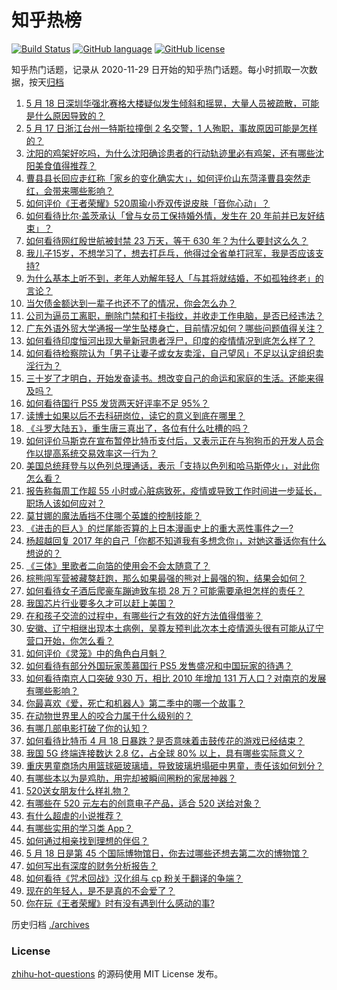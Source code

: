 # 知乎热榜
[![Build Status](https://github.com/ToWeLong/zhihu-hot-questions/workflows/CI/badge.svg)](https://github.com/ToWeLong/zhihu-hot-questions/actions)
[![GitHub language](https://img.shields.io/badge/language-golang-orange.svg)](https://golang.org/)
[![GitHub license](https://img.shields.io/github/license/ToWeLong/zhihu-hot-questions)](https://github.com/ToWeLong/zhihu-hot-questions/blob/main/LICENSE)

知乎热门话题，记录从 2020-11-29 日开始的知乎热门话题。每小时抓取一次数据，按天[归档](./archives)

<!-- BEGIN -->

1. [5 月 18 日深圳华强北赛格大楼疑似发生倾斜和摇晃，大量人员被疏散，可能是什么原因导致的？](https://www.zhihu.com/question/460114800)
1. [5 月 17 日浙江台州一特斯拉撞倒 2 名交警，1 人殉职，事故原因可能是怎样的？](https://www.zhihu.com/question/460003832)
1. [沈阳的鸡架好吃吗，为什么沈阳确诊患者的行动轨迹里必有鸡架，还有哪些沈阳美食值得推荐？](https://www.zhihu.com/question/459920240)
1. [曹县县长回应走红称「家乡的变化确实大」，如何评价山东菏泽曹县突然走红，会带来哪些影响？](https://www.zhihu.com/question/460089541)
1. [如何评价《王者荣耀》520周瑜小乔双传说皮肤「音你心动」？](https://www.zhihu.com/question/459994516)
1. [如何看待比尔·盖茨承认「曾与女员工保持婚外情，发生在 20 年前并已友好结束」？](https://www.zhihu.com/question/460064207)
1. [如何看待网红殷世航被封禁 23 万天，等于 630 年？为什么要封这么久？](https://www.zhihu.com/question/459925437)
1. [我儿子15岁，不想学习了，想去打乒乓，他得过全省单打冠军，我是否应该支持?](https://www.zhihu.com/question/456960345)
1. [为什么基本上听不到，老年人劝解年轻人「与其将就结婚，不如孤独终老」的言论？](https://www.zhihu.com/question/454631538)
1. [当欠债金额达到一辈子也还不了的情况，你会怎么办？](https://www.zhihu.com/question/458085883)
1. [公司为逼员工离职，删除门禁和打卡指纹，并收走工作电脑，是否已经违法？](https://www.zhihu.com/question/458446577)
1. [广东外语外贸大学通报一学生坠楼身亡，目前情况如何？哪些问题值得关注？](https://www.zhihu.com/question/460072382)
1. [如何看待印度恒河出现大量新冠患者浮尸，印度的疫情情况到底怎么样了？](https://www.zhihu.com/question/459407486)
1. [如何看待检察院认为「男子让妻子或女友卖淫，自己望风」不足以认定组织卖淫行为？](https://www.zhihu.com/question/459692463)
1. [三十岁了才明白，开始发奋读书。想改变自己的命运和家庭的生活。还能来得及吗？](https://www.zhihu.com/question/359652140)
1. [如何看待国行 PS5 发货两天好评率不足 95%？](https://www.zhihu.com/question/459814387)
1. [读博士如果以后不去科研岗位，读它的意义到底在哪里？](https://www.zhihu.com/question/454944295)
1. [《斗罗大陆五》，重生唐三真出了，各位有什么吐槽的吗？](https://www.zhihu.com/question/459557005)
1. [如何评价马斯克在宣布暂停比特币支付后，又表示正在与狗狗币的开发人员合作以提高系统交易效率这一行为？](https://www.zhihu.com/question/459406032)
1. [美国总统拜登与以色列总理通话，表示「支持以色列和哈马斯停火」，对此你怎么看？](https://www.zhihu.com/question/460061637)
1. [报告称每周工作超 55 小时或心脏病致死，疫情或导致工作时间进一步延长，职场人该如何应对？](https://www.zhihu.com/question/460063511)
1. [莫甘娜的魔法盾挡不住哪个英雄的控制技能？](https://www.zhihu.com/question/459716131)
1. [《进击的巨人》的烂尾能否算的上日本漫画史上的重大恶性事件之一?](https://www.zhihu.com/question/453573225)
1. [杨超越回复 2017 年的自己「你都不知道我有多想念你」，对她这番话你有什么想说的？](https://www.zhihu.com/question/459691259)
1. [《三体》里歌者二向箔的使用会不会太随意了？](https://www.zhihu.com/question/459124778)
1. [棕熊闯军营被藏獒赶跑，那么如果最强的熊对上最强的狗，结果会如何？](https://www.zhihu.com/question/459762593)
1. [如何看待女子酒后爬豪车蹦迪致车损 28 万？可能需要承担怎样的责任？](https://www.zhihu.com/question/459759486)
1. [我国芯片行业要多久才可以赶上美国？](https://www.zhihu.com/question/403452621)
1. [在和孩子交流的过程中，有哪些行之有效的好方法值得借鉴？](https://www.zhihu.com/question/458256670)
1. [安徽、辽宁相继出现本土病例，吴尊友预判此次本土疫情源头很有可能从辽宁营口开始，你怎么看？](https://www.zhihu.com/question/459695569)
1. [如何评价《灵笼》中的角色白月魁？](https://www.zhihu.com/question/458161195)
1. [如何看待有部分外国玩家羡慕国行 PS5 发售盛况和中国玩家的待遇？](https://www.zhihu.com/question/459685754)
1. [如何看待南京人口突破 930 万，相比 2010 年增加 131 万人口？对南京的发展有哪些影响？](https://www.zhihu.com/question/460073729)
1. [你最喜欢《爱，死亡和机器人》第二季中的哪一个故事？](https://www.zhihu.com/question/459301237)
1. [在动物世界里人的咬合力属于什么级别的？](https://www.zhihu.com/question/459408371)
1. [有哪几部电影打破了你的认知？](https://www.zhihu.com/question/451719867)
1. [如何看待比特币 4 月 18 日暴跌？是否意味着击鼓传花的游戏已经结束？](https://www.zhihu.com/question/455237775)
1. [我国 5G 终端连接数达 2.8 亿，占全球 80% 以上，具有哪些实际意义？](https://www.zhihu.com/question/459871336)
1. [重庆男童商场内用篮球砸玻璃墙，导致玻璃坍塌砸中男童，责任该如何划分？](https://www.zhihu.com/question/459951061)
1. [有哪些本以为是鸡肋，用完却被瞬间圈粉的家居神器？](https://www.zhihu.com/question/359026960)
1. [520送女朋友什么样礼物？](https://www.zhihu.com/question/458252305)
1. [有哪些在 520 元左右的创意电子产品，适合 520 送给对象？](https://www.zhihu.com/question/458226545)
1. [有什么超虐的小说推荐？](https://www.zhihu.com/question/313274292)
1. [有哪些实用的学习类 App？](https://www.zhihu.com/question/28311690)
1. [如何通过相亲找到理想的伴侣？](https://www.zhihu.com/question/377449805)
1. [5 月 18 日是第 45 个国际博物馆日，你去过哪些还想去第二次的博物馆？](https://www.zhihu.com/question/460050202)
1. [如何写出有深度的财务分析报告？](https://www.zhihu.com/question/38624533)
1. [如何看待《咒术回战》汉化组与 cp 粉关于翻译的争端？](https://www.zhihu.com/question/459868040)
1. [现在的年轻人，是不是真的不会爱了？](https://www.zhihu.com/question/458676301)
1. [你在玩《王者荣耀》时有没有遇到什么感动的事?](https://www.zhihu.com/question/459357408)

<!-- END -->

历史归档 [./archives](./archives)


### License
[zhihu-hot-questions](https://github.com/towelong/zhihu-hot-questions) 的源码使用 MIT License 发布。
